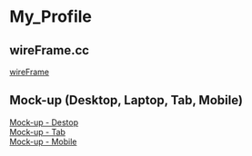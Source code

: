 ﻿# My_Profile

## wireFrame.cc
<a href="https://wireframe.cc/pro/pp/349f45449631066">wireFrame</a>

## Mock-up (Desktop, Laptop, Tab, Mobile)
<a href="https://www.figma.com/file/0ZwERXytVa7lVmp5pFyQ9n/Rashmi-Sharmila(Mock-up-(Desktop%2C-Laptop)?node-id=27%3A21&t=z2iFm32ViB5YKW1I-1">Mock-up - Destop </a><br>
<a href="https://www.figma.com/file/lrnsIIRDm52kukni2kucnx/Rashmi-Sharmila(Mock-up-(Mobile)?node-id=0%3A1&t=fy0Y3Vl6Ob4hiyE2-1">Mock-up - Tab</a><br>
<a href="https://www.figma.com/file/f630IQkg5ibcpXog2XQLCs/Rashmi-Sharmila(Mock-up-Tab)?node-id=0%3A1&t=RJM43ZWwazEfDkDE-1">Mock-up - Mobile</a><br>






